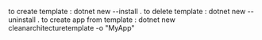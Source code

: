 
to create template          :  	dotnet new --install .
to delete template          :  	dotnet new --uninstall .
to create app from template : 	dotnet new cleanarchitecturetemplate -o "MyApp"